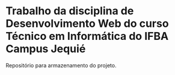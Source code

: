 # Trabalho da disciplina de Desenvolvimento Web do curso Técnico em Informática do IFBA Campus Jequié

Repositório para armazenamento do projeto. 